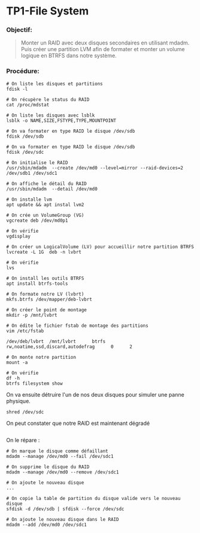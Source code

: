 # TP1-File System


### Objectif:

> Monter un RAID avec deux disques secondaires en utilisant mdadm. Puis créer une partition LVM afin de formater et monter un volume logique en BTRFS dans notre système. 


### Procédure:

```
# On liste les disques et partitions
fdisk -l 

# On récupère le status du RAID
cat /proc/mdstat

# On liste les disques avec lsblk
lsblk -o NAME,SIZE,FSTYPE,TYPE,MOUNTPOINT

# On va formater en type RAID le disque /dev/sdb
fdisk /dev/sdb

# On va formater en type RAID le disque /dev/sdb
fdisk /dev/sdc

# On initialise le RAID
/usr/sbin/mdadm  --create /dev/md0 --level=mirror --raid-devices=2 /dev/sdb1 /dev/sdc1

# On affiche le détail du RAID 
/usr/sbin/mdadm  --detail /dev/md0

# On installe lvm
apt update && apt instal lvm2

# On crée un VolumeGroup (VG)
vgcreate deb /dev/md0p1

# On vérifie
vgdisplay

# On créer un LogicalVolume (LV) pour accueillir notre partition BTRFS
lvcreate -L 1G  deb -n lvbrt

# On vérifie
lvs

# On install les outils BTRFS
apt install btrfs-tools 

# On formate notre LV (lvbrt) 
mkfs.btrfs /dev/mapper/deb-lvbrt

# On créer le point de montage
mkdir -p /mnt/lvbrt

# On édite le fichier fstab de montage des partitions
vim /etc/fstab
 
/dev/deb/lvbrt  /mnt/lvbrt      btrfs      rw,noatime,ssd,discard,autodefrag      0      2

# On monte notre partition
mount -a

# On vérifie
df -h
btrfs filesystem show 
```

On va ensuite détruire l'un de nos deux disques pour simuler une panne physique. 

```
shred /dev/sdc
```

On peut constater que notre RAID est maintenant dégradé

```

```

On le répare :
```
# On marque le disque comme défaillant 
mdadm --manage /dev/md0 --fail /dev/sdc1

# On supprime le disque du RAID
mdadm --manage /dev/md0 --remove /dev/sdc1

# On ajoute le nouveau disque
...

# On copie la table de partition du disque valide vers le nouveau disque
sfdisk -d /dev/sdb | sfdisk --force /dev/sdc

# On ajoute le nouveau disque dans le RAID
mdadm --add /dev/md0 /dev/sdc1
```





